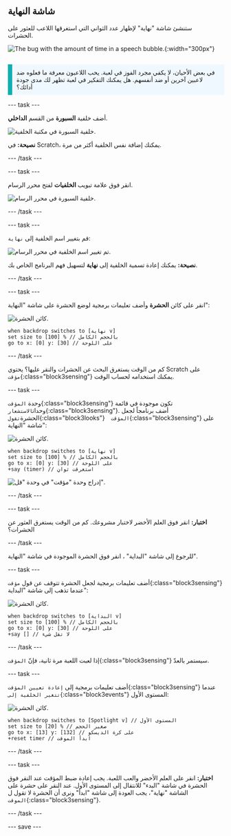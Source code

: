 ## شاشة النهاية

<div style="display: flex; flex-wrap: wrap">
<div style="flex-basis: 200px; flex-grow: 1; margin-right: 15px;">
ستنشئ شاشة "نهاية" لإظهار عدد الثواني التي استغرقها اللاعب للعثور على الحشرات. 
</div>
<div>

![The bug with the amount of time in a speech bubble.](images/end-screen.png){:width="300px"}

</div>
</div>

<p style="border-left: solid; border-width:10px; border-color: #0faeb0; background-color: aliceblue; padding: 10px;">
في بعض الأحيان، لا يكفي مجرد الفوز في لعبة. يحب اللاعبون معرفة ما فعلوه ضد لاعبين آخرين أو ضد أنفسهم. هل يمكنك التفكير في لعبة تظهر لك مدى جودة أدائك؟</p>

--- task ---

أضف خلفية **السبورة** من القسم **الداخلي**.

![خلفية السبورة في مكتبة الخلفية.](images/chalkboard.png)

**نصيحة:** في Scratch، يمكنك إضافة نفس الخلفية أكثر من مرة.

--- /task ---

--- task ---

انقر فوق علامة تبويب **الخلفيات** لفتح محرر الرسام.

![خلفية السبورة في محرر الرسام.](images/chalkboard2-paint.png)

--- /task ---

--- task ---

قم بتغيير اسم الخلفية إلى `نهاية`:

![تم تغيير اسم الخلفية في محرر الرسام.](images/end-screen-name.png)

**نصيحة:** يمكنك إعادة تسمية الخلفية إلى **نهاية** لتسهيل فهم البرنامج الخاص بك.

--- /task ---

--- task ---

انقر على كائن **الحشرة** وأضف تعليمات برمجية لوضع الحشرة على شاشة "النهاية":

![كائن الحشرة.](images/bug-sprite.png)

```blocks3
when backdrop switches to [نهاية v]
set size to [100] % // بالحجم الكامل
go to x: [0] y: [30] // على اللوحة
```

--- /task ---

كم من الوقت يستغرق البحث عن الحشرات والنقر عليها؟ يحتوي Scratch على `مؤقت`{:class="block3sensing"} يمكنك استخدامه لحساب الوقت.

--- task ---

وحدة `المؤقت`{:class="block3sensing"} تكون موجودة في قائمة وحدات`الاستشعار`{:class="block3sensing"}. أضف برنامجاً لجعل الحشرة`تقول`{:class="block3looks"}` 
المؤقت`{:class="block3sensing"} على شاشة "النهاية":

![كائن الحشرة.](images/bug-sprite.png)

```blocks3
when backdrop switches to [نهاية v]
set size to [100] % // بالحجم الكامل
go to x: [0] y: [30] // على اللوحة
+say (timer) // استغرقت ثوانٍ
```

![إدراج وحدة "مؤقت" في وحدة "قل".](images/inserting-blocks.gif)

--- /task ---

--- task ---

**اختبار:** انقر فوق العلم الأخضر لاختبار مشروعك. كم من الوقت يستغرق العثور عن الحشرات؟

--- /task ---

للرجوع إلى شاشة "البداية" ، انقر فوق الحشرة الموجودة في شاشة "النهاية".

--- task ---

أضف تعليمات برمجية لجعل الحشرة تتوقف عن قول `مؤقت`{:class="block3sensing"} عندما تذهب إلى شاشة "البداية":

![كائن الحشرة.](images/bug-sprite.png)

```blocks3
when backdrop switches to [البداية v]
set size to [100] % // بالحجم الكامل
go to x: [0] y: [30] // على اللوحة
+say [] // لا تقل شيء
```

--- /task ---

إذا لعبت اللعبة مرة ثانية، فإنّ `المؤقت`{:class="block3sensing"} سيستمر بالعدّ.

--- task ---

أضف تعليمات برمجية إلى `إعادة تعيين المؤقت`{:class="block3sensing"} عندما `تتغير الخلفية إلى`{:class="block3events"} المستوى الأول:

![كائن الحشرة.](images/bug-sprite.png)

```blocks3
when backdrop switches to [Spotlight v] // المستوى الأول
set size to [20] % // صغير الحجم
go to x: [13] y: [132] // على كرة الديسكو
+reset timer // ابدأ الموقت
```

--- /task ---

--- task ---

**اختبار:** انقر على العلم الأخضر والعب اللعبة. يجب إعادة ضبط المؤقت عند النقر فوق الحشرة في شاشة "البدء" للانتقال إلى المستوى الأول. عند النقر على حشرة على الشاشة "نهاية"، يجب العودة إلى شاشة "ابدأ" ونرى أن الحشرة لا تقول ل `الموقت`{:class="block3sensing"}.

--- /task ---

--- save ---
